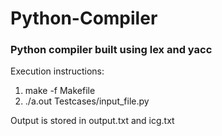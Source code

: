 # Python-Compiler
### Python compiler built using lex and yacc
Execution instructions:

1. make -f Makefile <br>
2. ./a.out Testcases/input_file.py <br>


Output is stored in output.txt and icg.txt
